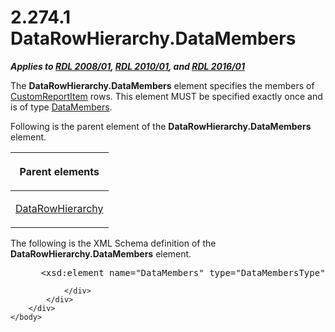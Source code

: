 <html dir="LTR" xmlns:mshelp="http://msdn.microsoft.com/mshelp" xmlns:ddue="http://ddue.schemas.microsoft.com/authoring/2003/5" xmlns:xlink="http://www.w3.org/1999/xlink" xmlns:tool="http://www.microsoft.com/tooltip">
    <head>
        <meta http-equiv="Content-Type" content="text/html; CHARSET=utf-8"></meta>
        <meta name="save" content="history"></meta>
        <title>2.274.1 DataRowHierarchy.DataMembers</title>
        <xml>
            <mshelp:toctitle title="2.274.1 DataRowHierarchy.DataMembers"></mshelp:toctitle>
            <mshelp:rltitle title="[MS-RDL]: DataRowHierarchy.DataMembers"></mshelp:rltitle>
            <mshelp:keyword index="A" term="fe7ed4e2-93af-40d3-8a41-0baf2b279f5c"></mshelp:keyword>
            <mshelp:attr name="DCSext.ContentType" value="open specification"></mshelp:attr>
            <mshelp:attr name="AssetID" value="fe7ed4e2-93af-40d3-8a41-0baf2b279f5c"></mshelp:attr>
            <mshelp:attr name="TopicType" value="kbRef"></mshelp:attr>
            <mshelp:attr name="DCSext.Title" value="[MS-RDL]: DataRowHierarchy.DataMembers" />
        </xml>
    </head>
    <body>
        <div id="header">
            <h1 class="heading">2.274.1 DataRowHierarchy.DataMembers</h1>
        </div>
        <div id="mainSection">
            <div id="mainBody">
                <div id="allHistory" class="saveHistory"></div>
                <div id="sectionSection0" class="section" name="collapseableSection">
                    

<p><b><i>Applies to </i></b><a href="1e855f94-4617-47e4-b89e-0856c6cb420f.htm"><b><i>RDL 2008/01</i></b></a><b><i>,
</i></b><a href="3428e690-a348-4ec7-8a6a-8efb42d2cdee.htm"><b><i>RDL 2010/01</i></b></a><b><i>,
and </i></b><a href="52ce3983-2bfc-4e72-9359-42aaf5fe4509.htm"><b><i>RDL 2016/01</i></b></a></p>

<p>The <b>DataRowHierarchy.DataMembers</b> element specifies
the members of <a href="6bb7b35c-e517-4444-a96b-9f2ccdd1a642.htm">CustomReportItem</a>
rows. This element MUST be specified exactly once and is of type <a href="e5cec511-d255-4e1c-8deb-a23c214ca8b9.htm">DataMembers</a>.</p>

<p>Following is the parent element of the <b>DataRowHierarchy.DataMembers</b>
element.</p>

<table>
 <thead>
  <tr>
   <th>
   <p>Parent elements</p>
   </th>
  </tr>
 </thead>
 <tr>
  <td>
  <p><a href="809153e0-642a-45a2-b3ae-5c17c5cd03d1.htm">DataRowHierarchy</a></p>
  </td>
 </tr>
</table>

<p>The following is the XML Schema definition of the <b>DataRowHierarchy.DataMembers</b>
element.</p>

<dl>
<dd>
<div><pre> &lt;xsd:element name=&quot;DataMembers&quot; type=&quot;DataMembersType&quot;/&gt;
</pre></div>
</dd></dl>


                </div>
            </div>
        </div>
    </body>
</html>
